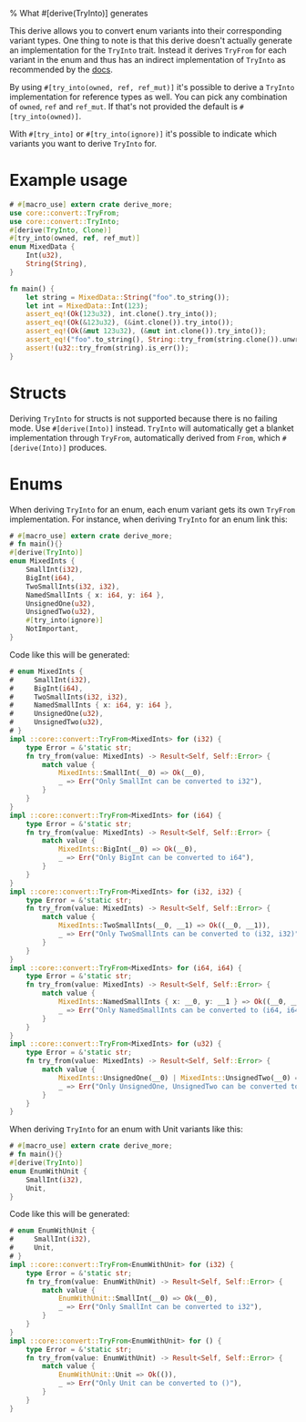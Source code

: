 % What #[derive(TryInto)] generates

This derive allows you to convert enum variants into their corresponding
variant types.
One thing to note is that this derive doesn't actually generate an
implementation for the `TryInto` trait.
Instead it derives `TryFrom` for each variant in the enum and thus has an
indirect implementation of `TryInto` as recommended by the
[docs](https://doc.rust-lang.org/core/convert/trait.TryInto.html).

By using `#[try_into(owned, ref, ref_mut)]` it's possible to derive a `TryInto`
implementation for reference types as well.
You can pick any combination of `owned`, `ref` and `ref_mut`.
If that's not provided the default is `#[try_into(owned)]`.

With `#[try_into]` or `#[try_into(ignore)]` it's possible to indicate which
variants you want to derive `TryInto` for.

# Example usage

```rust
# #[macro_use] extern crate derive_more;
use core::convert::TryFrom;
use core::convert::TryInto;
#[derive(TryInto, Clone)]
#[try_into(owned, ref, ref_mut)]
enum MixedData {
    Int(u32),
    String(String),
}

fn main() {
    let string = MixedData::String("foo".to_string());
    let int = MixedData::Int(123);
    assert_eq!(Ok(123u32), int.clone().try_into());
    assert_eq!(Ok(&123u32), (&int.clone()).try_into());
    assert_eq!(Ok(&mut 123u32), (&mut int.clone()).try_into());
    assert_eq!("foo".to_string(), String::try_from(string.clone()).unwrap());
    assert!(u32::try_from(string).is_err());
}
```

# Structs

Deriving `TryInto` for structs is not supported because there is no failing
mode. Use `#[derive(Into)]` instead. `TryInto` will automatically get a
blanket implementation through `TryFrom`, automatically derived from `From`,
which `#[derive(Into)]` produces.

# Enums

When deriving `TryInto` for an enum, each enum variant gets its own
`TryFrom` implementation.
For instance, when deriving `TryInto` for an enum link this:

```rust
# #[macro_use] extern crate derive_more;
# fn main(){}
#[derive(TryInto)]
enum MixedInts {
    SmallInt(i32),
    BigInt(i64),
    TwoSmallInts(i32, i32),
    NamedSmallInts { x: i64, y: i64 },
    UnsignedOne(u32),
    UnsignedTwo(u32),
    #[try_into(ignore)]
    NotImportant,
}
```

Code like this will be generated:

```rust
# enum MixedInts {
#     SmallInt(i32),
#     BigInt(i64),
#     TwoSmallInts(i32, i32),
#     NamedSmallInts { x: i64, y: i64 },
#     UnsignedOne(u32),
#     UnsignedTwo(u32),
# }
impl ::core::convert::TryFrom<MixedInts> for (i32) {
    type Error = &'static str;
    fn try_from(value: MixedInts) -> Result<Self, Self::Error> {
        match value {
            MixedInts::SmallInt(__0) => Ok(__0),
            _ => Err("Only SmallInt can be converted to i32"),
        }
    }
}
impl ::core::convert::TryFrom<MixedInts> for (i64) {
    type Error = &'static str;
    fn try_from(value: MixedInts) -> Result<Self, Self::Error> {
        match value {
            MixedInts::BigInt(__0) => Ok(__0),
            _ => Err("Only BigInt can be converted to i64"),
        }
    }
}
impl ::core::convert::TryFrom<MixedInts> for (i32, i32) {
    type Error = &'static str;
    fn try_from(value: MixedInts) -> Result<Self, Self::Error> {
        match value {
            MixedInts::TwoSmallInts(__0, __1) => Ok((__0, __1)),
            _ => Err("Only TwoSmallInts can be converted to (i32, i32)"),
        }
    }
}
impl ::core::convert::TryFrom<MixedInts> for (i64, i64) {
    type Error = &'static str;
    fn try_from(value: MixedInts) -> Result<Self, Self::Error> {
        match value {
            MixedInts::NamedSmallInts { x: __0, y: __1 } => Ok((__0, __1)),
            _ => Err("Only NamedSmallInts can be converted to (i64, i64)"),
        }
    }
}
impl ::core::convert::TryFrom<MixedInts> for (u32) {
    type Error = &'static str;
    fn try_from(value: MixedInts) -> Result<Self, Self::Error> {
        match value {
            MixedInts::UnsignedOne(__0) | MixedInts::UnsignedTwo(__0) => Ok(__0),
            _ => Err("Only UnsignedOne, UnsignedTwo can be converted to u32"),
        }
    }
}
```

When deriving `TryInto` for an enum with Unit variants like this:

```rust
# #[macro_use] extern crate derive_more;
# fn main(){}
#[derive(TryInto)]
enum EnumWithUnit {
    SmallInt(i32),
    Unit,
}
```

Code like this will be generated:

```rust
# enum EnumWithUnit {
#     SmallInt(i32),
#     Unit,
# }
impl ::core::convert::TryFrom<EnumWithUnit> for (i32) {
    type Error = &'static str;
    fn try_from(value: EnumWithUnit) -> Result<Self, Self::Error> {
        match value {
            EnumWithUnit::SmallInt(__0) => Ok(__0),
            _ => Err("Only SmallInt can be converted to i32"),
        }
    }
}
impl ::core::convert::TryFrom<EnumWithUnit> for () {
    type Error = &'static str;
    fn try_from(value: EnumWithUnit) -> Result<Self, Self::Error> {
        match value {
            EnumWithUnit::Unit => Ok(()),
            _ => Err("Only Unit can be converted to ()"),
        }
    }
}
```
